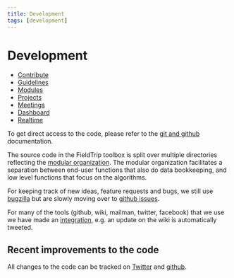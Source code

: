 ```yaml
---
title: Development
tags: [development]
---
```


# Development

* [Contribute](/contribute)
* [Guidelines](/development/guideline)
* [Modules](/development/module)
* [Projects](/development/project)
* [Meetings](/development/meeting)
* [Dashboard](/development/dashboard)
* [Realtime](/development/realtime)

To get direct access to the code, please refer to the [git and github](/development/git) documentation.

The source code in the FieldTrip toolbox is split over multiple directories reflecting the [modular organization](/development/module). The modular organization facilitates a separation between end-user functions that also do data bookkeeping, and low level functions that focus on the algorithms.

For keeping track of new ideas, feature requests and bugs, we still use [bugzilla](/bugzilla) but are slowly moving over to [github issues](https://github.com/fieldtrip/fieldtrip).

For many of the tools (github, wiki, mailman, twitter, facebook) that we use we have made an  [integration](/development/integration), e.g. an update on the wiki is automatically tweeted.

## Recent improvements to the code

All changes to the code can be tracked on [Twitter](http://twitter.com/fieldtriptoolbx) and [github](/development/git).
